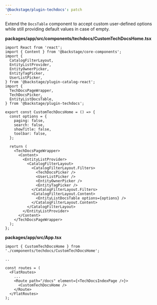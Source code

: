 ```yaml
---
'@backstage/plugin-techdocs': patch
---
```


Extend the `DocsTable` component to accept custom user-defined options while still providing default values in case of empty.

**packages/app/src/components/techdocs/CustomTechDocsHome.tsx**

```tsx
import React from 'react';
import { Content } from '@backstage/core-components';
import {
  CatalogFilterLayout,
  EntityListProvider,
  EntityOwnerPicker,
  EntityTagPicker,
  UserListPicker,
} from '@backstage/plugin-catalog-react';
import {
  TechDocsPageWrapper,
  TechDocsPicker,
  EntityListDocsTable,
} from '@backstage/plugin-techdocs';

export const CustomTechDocsHome = () => {
  const options = {
    paging: false,
    search: false,
    showTitle: false,
    toolbar: false,
  };

  return (
    <TechDocsPageWrapper>
      <Content>
        <EntityListProvider>
          <CatalogFilterLayout>
            <CatalogFilterLayout.Filters>
              <TechDocsPicker />
              <UserListPicker />
              <EntityOwnerPicker />
              <EntityTagPicker />
            </CatalogFilterLayout.Filters>
            <CatalogFilterLayout.Content>
              <EntityListDocsTable options={options} />
            </CatalogFilterLayout.Content>
          </CatalogFilterLayout>
        </EntityListProvider>
      </Content>
    </TechDocsPageWrapper>
  );
};
```

**packages/app/src/App.tsx**

```tsx
import { CustomTechDocsHome } from './components/techdocs/CustomTechDocsHome';

..

const routes = (
  <FlatRoutes>
    ...
    <Route path="/docs" element={<TechDocsIndexPage />}>
      <CustomTechDocsHome />
    </Route>
  </FlatRoutes>
);
```
